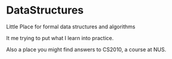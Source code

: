 # DataStructures
Little Place for formal data structures and algorithms 

It me trying to put what I learn into practice.

Also a place you might find answers to CS2010, a course at NUS.
